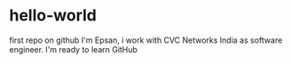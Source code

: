 # hello-world
first repo on github
I'm Epsan, i work with CVC Networks India as software engineer.
I'm ready to learn GitHub
